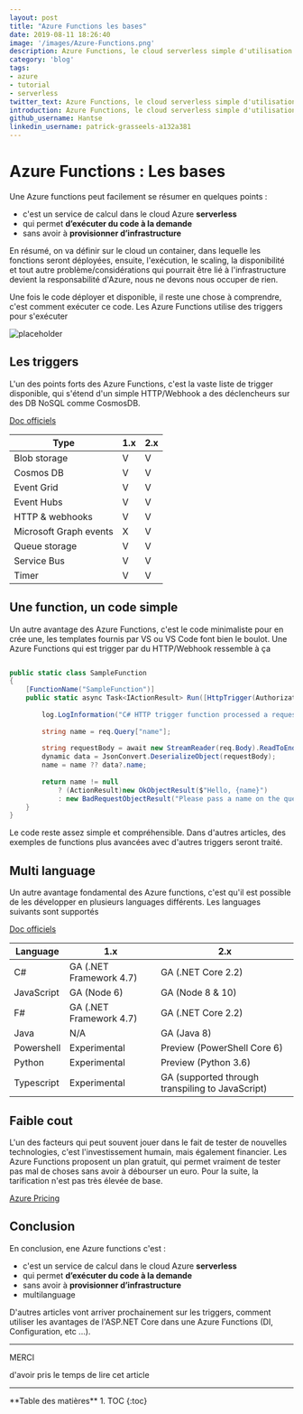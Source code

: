 ```yaml
---
layout: post
title: "Azure Functions les bases"
date: 2019-08-11 18:26:40
image: '/images/Azure-Functions.png'
description: Azure Functions, le cloud serverless simple d'utilisation.
category: 'blog'
tags:
- azure
- tutorial
- serverless
twitter_text: Azure Functions, le cloud serverless simple d'utilisation.
introduction: Azure Functions, le cloud serverless simple d'utilisation.
github_username: Hantse
linkedin_username: patrick-grasseels-a132a381
---
```


# Azure Functions : Les bases

Une Azure functions peut facilement se résumer en quelques points :

* c'est un service de calcul dans le cloud Azure **serverless**
* qui permet **d’exécuter du code à la demande**
* sans avoir à **provisionner d’infrastructure**

En résumé, on va définir sur le cloud un container, dans lequelle les fonctions seront déployées, ensuite, l'exécution, le scaling, la disponibilité 
et tout autre problème/considérations qui pourrait être lié à l'infrastructure devient la responsabilité d'Azure, nous ne devons nous occuper de rien.

Une fois le code déployer et disponible, il reste une chose à comprendre, c'est comment exécuter ce code. Les Azure Functions utilise des 
triggers pour s'exécuter

![placeholder](/images/Azure-Functions.png "Azure functions")

## Les triggers

L'un des points forts des Azure Functions, c'est la vaste liste de trigger disponible, qui s'étend d'un simple HTTP/Webhook a des déclencheurs sur des DB NoSQL comme CosmosDB.

[Doc officiels](https://docs.microsoft.com/en-us/azure/azure-functions/functions-triggers-bindings)

<table>
  <thead>
    <tr>
      <th>Type</th>
      <th>1.x</th>
      <th>2.x</th>
    </tr>
  </thead>
  <tbody>
    <tr>
      <td>Blob storage</td>
      <td>V</td>
      <td>V</td>
    </tr>
    <tr>
      <td>Cosmos DB</td>
      <td>V</td>
      <td>V</td>
    </tr>
    <tr>
      <td>Event Grid</td>
      <td>V</td>
      <td>V</td>
    </tr>
    <tr>
      <td>Event Hubs</td>
      <td>V</td>
      <td>V</td>
    </tr>
    <tr>
      <td>HTTP & webhooks</td>
      <td>V</td>
      <td>V</td>
    </tr>
    <tr>
      <td>Microsoft Graph events</td>
      <td>X</td>
      <td>V</td>
    </tr>
     <tr>
      <td>Queue storage</td>
      <td>V</td>
      <td>V</td>
    </tr>
     <tr>
      <td>Service Bus</td>
      <td>V</td>
      <td>V</td>
    </tr>
    <tr>
      <td>Timer</td>
      <td>V</td>
      <td>V</td>
    </tr>
  </tbody>
</table>

## Une function, un code simple

Un autre avantage des Azure Functions, c'est le code minimaliste pour en crée une, les templates fournis par VS ou VS Code font bien le boulot.
Une Azure Functions qui est trigger par du HTTP/Webhook ressemble à ça

``` csharp

public static class SampleFunction
{
    [FunctionName("SampleFunction")]
    public static async Task<IActionResult> Run([HttpTrigger(AuthorizationLevel.Function, "get", "post", Route = null)] HttpRequest req, ILogger log) {
        
        log.LogInformation("C# HTTP trigger function processed a request.");
    
        string name = req.Query["name"];
    
        string requestBody = await new StreamReader(req.Body).ReadToEndAsync();
        dynamic data = JsonConvert.DeserializeObject(requestBody);
        name = name ?? data?.name;
    
        return name != null
            ? (ActionResult)new OkObjectResult($"Hello, {name}")
            : new BadRequestObjectResult("Please pass a name on the query string or in the request body");
    }
}

```

Le code reste assez simple et compréhensible. Dans d'autres articles, des exemples de functions plus avancées avec d'autres triggers seront traité.

## Multi language

Un autre avantage fondamental des Azure functions, c'est qu'il est possible de les développer en plusieurs languages différents. Les languages suivants sont supportés

[Doc officiels](https://docs.microsoft.com/en-us/azure/azure-functions/supported-languages)

<table>
  <thead>
    <tr>
      <th>Language</th>
      <th>1.x</th>
      <th>2.x</th>
    </tr>
  </thead>
  <tbody>
    <tr>
      <td>C#</td>
      <td>GA (.NET Framework 4.7)</td>
      <td>GA (.NET Core 2.2)</td>
    </tr>
    <tr>
      <td>JavaScript</td>
      <td>GA (Node 6)</td>
      <td>GA (Node 8 & 10)</td>
    </tr>
    <tr>
      <td>F#</td>
      <td>GA (.NET Framework 4.7)</td>
      <td>GA (.NET Core 2.2)</td>
    </tr>
    <tr>
      <td>Java</td>
      <td>N/A</td>
      <td>GA (Java 8)</td>
    </tr>
    <tr>
      <td>Powershell</td>
      <td>Experimental</td>
      <td>Preview (PowerShell Core 6)</td>
    </tr>
    <tr>
      <td>Python</td>
      <td>Experimental</td>
      <td>Preview (Python 3.6)</td>
    </tr> 
    <tr>
      <td>Typescript</td>
      <td>Experimental</td>
      <td>GA (supported through transpiling to JavaScript)</td>
    </tr>            
  </tbody>
</table>    

## Faible cout

L'un des facteurs qui peut souvent jouer dans le fait de tester de nouvelles technologies, c'est l'investissement humain, mais également financier.
Les Azure Functions proposent un plan gratuit, qui permet vraiment de tester pas mal de choses sans avoir à débourser un euro.
Pour la suite, la tarification n'est pas très élevée de base.

[Azure Pricing](https://azure.microsoft.com/en-us/pricing/details/functions/)

## Conclusion

En conclusion, ene Azure functions c'est :

* c'est un service de calcul dans le cloud Azure **serverless**
* qui permet **d’exécuter du code à la demande**
* sans avoir à **provisionner d’infrastructure**
* multilanguage

D'autres articles vont arriver prochainement sur les triggers, comment utiliser les avantages de l'ASP.NET Core dans une Azure Functions (DI, Configuration, etc ...).

---

<div class="gratitude">
    <span>MERCI</span>
    <p>d'avoir pris le temps de lire cet article</p>
</div>

---

<div id="toc"></div>
**Table des matières**
1. TOC
{:toc}